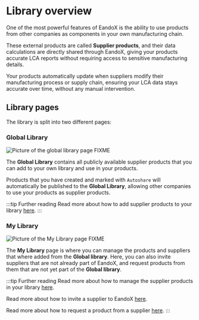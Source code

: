# Library overview

One of the most powerful features of EandoX is the ability to use products from other companies as components in your own manufacturing chain.

These external products are called **Supplier products**, and their data calculations are directly shared through EandoX, giving your products accurate LCA reports without requiring access to sensitive manufacturing details.

Your products automatically update when suppliers modify their manufacturing process or supply chain, ensuring your LCA data stays accurate over time, without any manual intervention.

## Library pages

The library is split into two different pages:

### Global Library

![Picture of the global library page FIXME](/images/placeholder.png)

The **Global Library** contains all publicly available supplier products that you can add to your own library and use in your products.

Products that you have created and marked with `Autoshare` will automatically be published to the **Global Library**, allowing other companies to use your products as supplier products.

:::tip Further reading
Read more about how to add supplier products to your library [here](/documentation/library/accessing-supplier-products).
:::

### My Library

![Picture of the My Library page FIXME](/images/placeholder.png)

The **My Library** page is where you can manage the products and suppliers that where added from the **Global library**. Here, you can also invite suppliers that are not already part of EandoX, and request products from them that are not yet part of the **Global library**.

:::tip Further reading
Read more about how to manage the supplier products in your library [here](/documentation/library/managing-supplier-products).

Read more about how to invite a supplier to EandoX [here](/documentation/library/inviting-a-supplier).

Read more about how to request a product from a supplier [here](/documentation/library/requesting-a-suppplier-product).
:::
